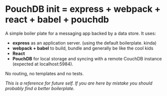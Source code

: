 # PouchDB init = express + webpack + react + babel + pouchdb

A simple boiler plate for a messaging app backed by a data store. It uses:

- **express** as an application server. (using the default boilerplate. kinda)
- **webpack + babel** to build, bundle and generally be like the cool kids
- **React** 
- **PouchDB** for local storage and syncing with a remote CouchDB instance (expected at localhost:5984).

No routing, no templates and no tests.

*This is a reference for future self. If you are here by mistake you should probably find a better boilerplate.*